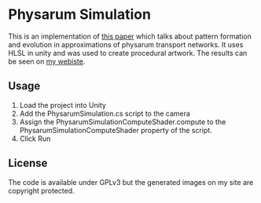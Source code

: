 # Physarum Simulation
This is an implementation of [this paper](https://uwe-repository.worktribe.com/output/980579) which talks about pattern formation and evolution in approximations of physarum transport networks. It uses HLSL in unity and was used to create procedural artwork. The results can be seen on [my webiste](https://colatz.com).

## Usage
1. Load the project into Unity
2. Add the PhysarumSimulation.cs script to the camera
3. Assign the PhysarumSimulationComputeShader.compute to the PhysarumSimulationComputeShader property of the script.
4. Click Run

## License
The code is available under GPLv3 but the generated images on my site are copyright protected.
